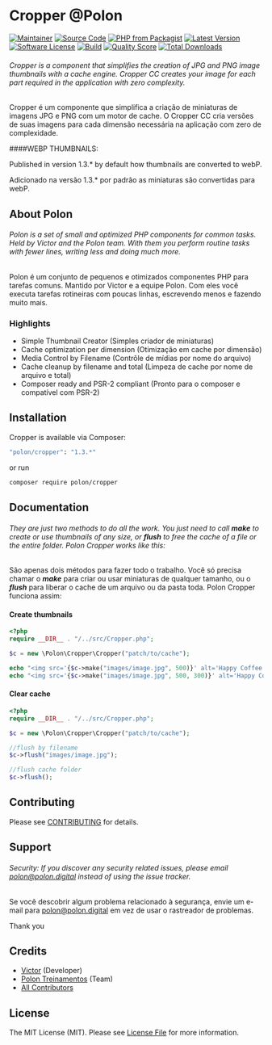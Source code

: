 # Cropper @Polon

[![Maintainer](http://img.shields.io/badge/maintainer-@polondigital-blue.svg?style=flat-square)](https://twitter.com/polondigital)
[![Source Code](http://img.shields.io/badge/source-polon/cropper-blue.svg?style=flat-square)](https://github.com/polondigital/cropper)
[![PHP from Packagist](https://img.shields.io/packagist/php-v/polon/cropper.svg?style=flat-square)](https://packagist.org/packages/polon/cropper)
[![Latest Version](https://img.shields.io/github/release/polondigital/cropper.svg?style=flat-square)](https://github.com/polondigital/cropper/releases)
[![Software License](https://img.shields.io/badge/license-MIT-brightgreen.svg?style=flat-square)](LICENSE)
[![Build](https://img.shields.io/scrutinizer/build/g/polondigital/cropper.svg?style=flat-square)](https://scrutinizer-ci.com/g/polondigital/cropper)
[![Quality Score](https://img.shields.io/scrutinizer/g/polondigital/cropper.svg?style=flat-square)](https://scrutinizer-ci.com/g/polondigital/cropper)
[![Total Downloads](https://img.shields.io/packagist/dt/polon/cropper.svg?style=flat-square)](https://packagist.org/packages/polon/cropper)

###### Cropper is a component that simplifies the creation of JPG and PNG image thumbnails with a cache engine. Cropper CC creates your image for each part required in the application with zero complexity.

Cropper é um componente que simplifica a criação de miniaturas de imagens JPG e PNG com um motor de cache. O Cropper CC cria versões de suas imagens para cada dimensão necessária na aplicação com zero de complexidade.

####WEBP THUMBNAILS:

Published in version 1.3.* by default how thumbnails are converted to webP.

Adicionado na versão 1.3.* por padrão as miniaturas são convertidas para webP.

## About Polon

###### Polon is a set of small and optimized PHP components for common tasks. Held by Victor and the Polon team. With them you perform routine tasks with fewer lines, writing less and doing much more.

Polon é um conjunto de pequenos e otimizados componentes PHP para tarefas comuns. Mantido por Victor e a equipe Polon. Com eles você executa tarefas rotineiras com poucas linhas, escrevendo menos e fazendo muito mais.

### Highlights

- Simple Thumbnail Creator (Simples criador de miniaturas)
- Cache optimization per dimension (Otimização em cache por dimensão)
- Media Control by Filename (Contrôle de mídias por nome do arquivo)
- Cache cleanup by filename and total (Limpeza de cache por nome de arquivo e total)
- Composer ready and PSR-2 compliant (Pronto para o composer e compatível com PSR-2)

## Installation

Cropper is available via Composer:

```bash
"polon/cropper": "1.3.*"
```

or run

```bash
composer require polon/cropper
```

## Documentation

###### They are just two methods to do all the work. You just need to call ***make*** to create or use thumbnails of any size, or ***flush*** to free the cache of a file or the entire folder. Polon Cropper works like this:

São apenas dois métodos para fazer todo o trabalho. Você só precisa chamar o ***make*** para criar ou usar miniaturas de qualquer tamanho, ou o ***flush*** para liberar o cache de um arquivo ou da pasta toda. Polon Cropper funciona assim:

#### Create thumbnails

```php
<?php
require __DIR__ . "/../src/Cropper.php";

$c = new \Polon\Cropper\Cropper("patch/to/cache");

echo "<img src='{$c->make("images/image.jpg", 500)}' alt='Happy Coffee' title='Happy Coffee'>";
echo "<img src='{$c->make("images/image.jpg", 500, 300)}' alt='Happy Coffee' title='Happy Coffee'>";
```

#### Clear cache

```php
<?php
require __DIR__ . "/../src/Cropper.php";

$c = new \Polon\Cropper\Cropper("patch/to/cache");

//flush by filename
$c->flush("images/image.jpg");

//flush cache folder
$c->flush();
```

## Contributing

Please see [CONTRIBUTING](https://github.com/polondigital/cropper/blob/master/CONTRIBUTING.md) for details.

## Support

###### Security: If you discover any security related issues, please email polon@polon.digital instead of using the issue tracker.

Se você descobrir algum problema relacionado à segurança, envie um e-mail para polon@polon.digital em vez de usar o rastreador de problemas.

Thank you

## Credits

- [Victor](https://github.com/polondigital) (Developer)
- [Polon Treinamentos](https://github.com/polon) (Team)
- [All Contributors](https://github.com/polondigital/cropper/contributors) 

## License

The MIT License (MIT). Please see [License File](https://github.com/polondigital/cropper/blob/master/LICENSE) for more information.